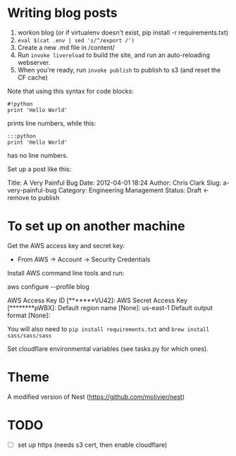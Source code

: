 # Writing blog posts

1. workon blog (or if virtualenv doesn't exist, pip install -r requirements.txt)
2. ``eval $(cat .env | sed 's/^/export /')``
3. Create a new .md file in /content/
4. Run ``invoke livereload`` to build the site, and run an auto-reloading webserver.
5. When you're ready, run ``invoke publish`` to publish to s3 (and reset the CF cache)

Note that using this syntax for code blocks:

    #!python
    print 'Hello World'

prints line numbers, while this:

    :::python
    print 'Hello World'

has no line numbers.

Set up a post like this:

Title: A Very Painful Bug
Date: 2012-04-01 18:24
Author: Chris Clark
Slug: a-very-painful-bug
Category: Engineering Management
Status: Draft <- remove to publish

# To set up on another machine

Get the AWS access key and secret key:
- From AWS -> Account -> Security Credentials

Install AWS command line tools and run:

aws configure --profile blog

AWS Access Key ID [*******VU42]:
AWS Secret Access Key [********pWBX]:
Default region name [None]: us-east-1
Default output format [None]:

You will also need to `pip install requirements.txt` and `brew install
sass/sass/sass`

Set cloudflare environmental variables (see tasks.py for which ones).

# Theme

A modified version of Nest (https://github.com/molivier/nest)

# TODO

- [ ] set up https (needs s3 cert, then enable cloudflare)
